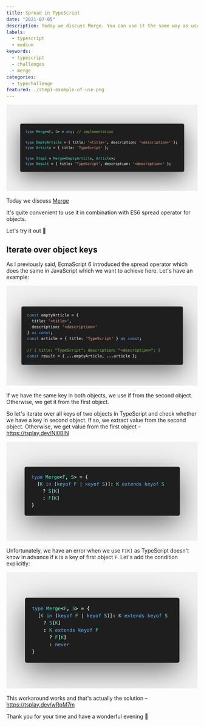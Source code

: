 ```yaml
---
title: Spread in TypeScript
date: "2021-07-05"
description: Today we discuss Merge. You can use it the same way as use spread in JavaScript. The final object will contain the result of two objects.
labels:
  - typescript
  - medium
keywords:
  - typescript
  - challenges
  - merge
categories:
  - typechallenge
featured: ./step1-example-of-use.png
---
```


![Example of Merge use](./step1-example-of-use.png)

Today we discuss [Merge](https://github.com/type-challenges/type-challenges/blob/master/questions/599-medium-merge/README.md)

It's quite convenient to use it in combination with ES6 spread operator for objects.

Let's try it out 🚀

## Iterate over object keys

As I previously said, EcmaScript 6 introduced the spread operator which does the same in JavaScript which we want to achieve here. Let's have an example:

![Spread in JavaScript](./step2-spread-in-js.png)

If we have the same key in both objects, we use if from the second object. Otherwise, we get it from the first object.

So let's iterate over all keys of two objects in TypeScript and check whether we have a key in second object. If so, we extract value from the second object. Otherwise, we get value from the first object – https://tsplay.dev/Nl0BlN

![Merge, version 1](./step3-solution-v1.png)

Unfortunately, we have an error when we use `F[K]` as TypeScript doesn't know in advance if `K` is a key of first object `F`. Let's add the condition explicitly:

![Merge, final version](./step4-solution.png)

This workaround works and that's actually the solution – https://tsplay.dev/wRpM7m

Thank you for your time and have a wonderful evening 🌇
